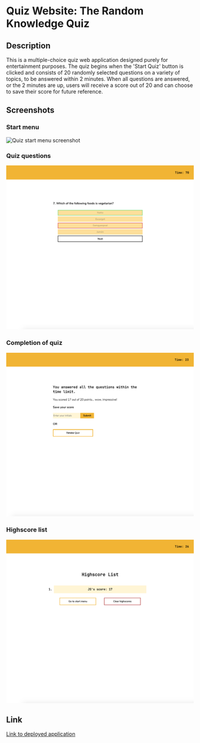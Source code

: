 # Quiz Website: The Random Knowledge Quiz

## Description 

This is a multiple-choice quiz web application designed purely for entertainment purposes. The quiz begins when the 'Start Quiz' button is clicked and consists of 20 randomly selected questions on a variety of topics, to be answered within 2 minutes. When all questions are answered, or the 2 minutes are up, users will receive a score out of 20 and can choose to save their score for future reference.

## Screenshots

### Start menu
![Quiz start menu screenshot]()

### Quiz questions
![Quiz questions screenshot](assets/images/question-screenshot.png)

### Completion of quiz
![Quiz completion screenshot](assets/images/complete-screenshot.png)

### Highscore list
![Quiz highscore list screenshot](assets/images/highscores-screenshot.png)

## Link

[Link to deployed application](https://jkaho.github.io/quiz-website/)
